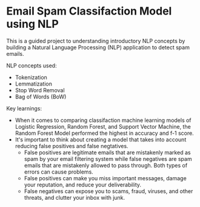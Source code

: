 # Email Spam Classifaction Model using NLP

This is a guided project to understanding introductory NLP concepts by building a Natural Language Processing (NLP) application to detect spam emails.

NLP concepts used:
* Tokenization
* Lemmatization
* Stop Word Removal
* Bag of Words (BoW)

Key learnings:
* When it comes to comparing classifaction machine learning models of Logistic Regression, Random Forest, and Support Vector Machine, the Random Forest Model performed the highest in accuracy and f-1 score.
* It's important to think about creating a model that takes into account reducing false positives and false negtatives.
    * False positives are legitimate emails that are mistakenly marked as spam by your email filtering system while false negatives are spam emails that are mistakenly allowed to pass through. Both types of errors can cause problems. 
    * False positives can make you miss important messages, damage your reputation, and reduce your deliverability. 
    * False negatives can expose you to scams, fraud, viruses, and other threats, and clutter your inbox with junk.
